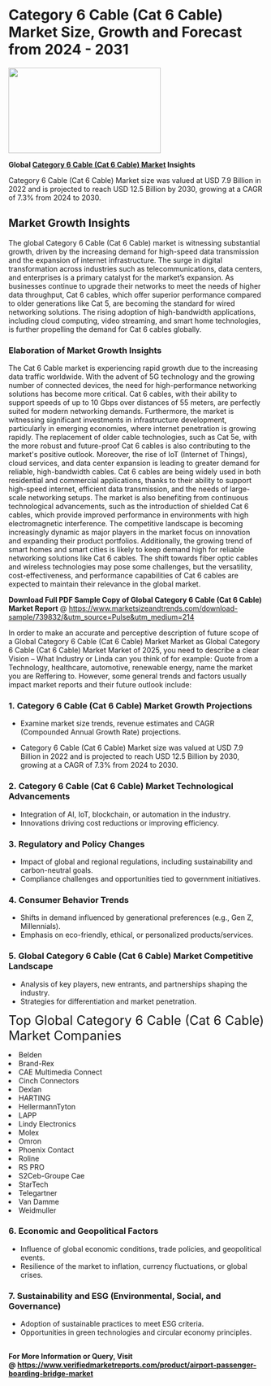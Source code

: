 <H1>Category 6 Cable (Cat 6 Cable) Market Size, Growth and Forecast from 2024 - 2031</H1><img class="aligncenter size-medium wp-image-584254" src="https://thirdeyenews.in/wp-content/uploads/2024/09/Global-Market-Research-300x168.jpeg" alt="" width="300" height="168" /><p><strong>Global&nbsp;<a href="https://www.marketsizeandtrends.com/download-sample/739832/&amp;utm_source=Pulse&amp;utm_medium=214">Category 6 Cable (Cat 6 Cable) Market</a> Insights</strong></p><p>Category 6 Cable (Cat 6 Cable) Market size was valued at USD 7.9 Billion in 2022 and is projected to reach USD 12.5 Billion by 2030, growing at a CAGR of 7.3% from 2024 to 2030.</p><p><h2>Market Growth Insights</h2> The global Category 6 Cable (Cat 6 Cable) market is witnessing substantial growth, driven by the increasing demand for high-speed data transmission and the expansion of internet infrastructure. The surge in digital transformation across industries such as telecommunications, data centers, and enterprises is a primary catalyst for the market’s expansion. As businesses continue to upgrade their networks to meet the needs of higher data throughput, Cat 6 cables, which offer superior performance compared to older generations like Cat 5, are becoming the standard for wired networking solutions. The rising adoption of high-bandwidth applications, including cloud computing, video streaming, and smart home technologies, is further propelling the demand for Cat 6 cables globally. <h3>Elaboration of Market Growth Insights</h3> The Cat 6 Cable market is experiencing rapid growth due to the increasing data traffic worldwide. With the advent of 5G technology and the growing number of connected devices, the need for high-performance networking solutions has become more critical. Cat 6 cables, with their ability to support speeds of up to 10 Gbps over distances of 55 meters, are perfectly suited for modern networking demands. Furthermore, the market is witnessing significant investments in infrastructure development, particularly in emerging economies, where internet penetration is growing rapidly. The replacement of older cable technologies, such as Cat 5e, with the more robust and future-proof Cat 6 cables is also contributing to the market's positive outlook. Moreover, the rise of IoT (Internet of Things), cloud services, and data center expansion is leading to greater demand for reliable, high-bandwidth cables. Cat 6 cables are being widely used in both residential and commercial applications, thanks to their ability to support high-speed internet, efficient data transmission, and the needs of large-scale networking setups. The market is also benefiting from continuous technological advancements, such as the introduction of shielded Cat 6 cables, which provide improved performance in environments with high electromagnetic interference. The competitive landscape is becoming increasingly dynamic as major players in the market focus on innovation and expanding their product portfolios. Additionally, the growing trend of smart homes and smart cities is likely to keep demand high for reliable networking solutions like Cat 6 cables. The shift towards fiber optic cables and wireless technologies may pose some challenges, but the versatility, cost-effectiveness, and performance capabilities of Cat 6 cables are expected to maintain their relevance in the global market. </p><p><span class=""><strong>Download Full PDF Sample Copy of Global Category 6 Cable (Cat 6 Cable) Market Report</strong> @ <a href="https://www.marketsizeandtrends.com/download-sample/739832/&amp;utm_source=Pulse&amp;utm_medium=214" target="_blank">https://www.marketsizeandtrends.com/download-sample/739832/&amp;utm_source=Pulse&amp;utm_medium=214</a></span></p><p>In order to make an accurate and perceptive description of future scope of a Global&nbsp;Category 6 Cable (Cat 6 Cable) Market Market as Global&nbsp;Category 6 Cable (Cat 6 Cable) Market Market of 2025, you need to describe a clear Vision &ndash; What Industry or Linda can you think of for example: Quote from a Technology, healthcare, automotive, renewable energy, name the market you are Reffering to. However, some general trends and factors usually impact market reports and their future outlook include:</p><h3>1.&nbsp;<strong>Category 6 Cable (Cat 6 Cable) Market Growth Projections</strong></h3><ul><li>Examine market size trends, revenue estimates and CAGR (Compounded Annual Growth Rate) projections.</li><li><p>Category 6 Cable (Cat 6 Cable) Market size was valued at USD 7.9 Billion in 2022 and is projected to reach USD 12.5 Billion by 2030, growing at a CAGR of 7.3% from 2024 to 2030.</p></li></ul><h3>2.&nbsp;<strong>Category 6 Cable (Cat 6 Cable) Market Technological Advancements</strong></h3><ul><li>Integration of AI, IoT, blockchain, or automation in the industry.</li><li>Innovations driving cost reductions or improving efficiency.</li></ul><h3>3.&nbsp;<strong>Regulatory and Policy Changes</strong></h3><ul><li>Impact of global and regional regulations, including sustainability and carbon-neutral goals.</li><li>Compliance challenges and opportunities tied to government initiatives.</li></ul><h3>4.&nbsp;<strong>Consumer Behavior Trends</strong></h3><ul><li>Shifts in demand influenced by generational preferences (e.g., Gen Z, Millennials).</li><li>Emphasis on eco-friendly, ethical, or personalized products/services.</li></ul><h3>5.&nbsp;<strong>Global Category 6 Cable (Cat 6 Cable) Market Competitive Landscape</strong></h3><ul><li>Analysis of key players, new entrants, and partnerships shaping the industry.</li><li>Strategies for differentiation and market penetration.</li></ul><p data-pm-slice="1 1 []"><span style="color: inherit; font-family: inherit; font-size: 25px;">Top Global Category 6 Cable (Cat 6 Cable) Market Companies</span></p><div class="" data-test-id=""><p><li>Belden</li><li> Brand-Rex</li><li> CAE Multimedia Connect</li><li> Cinch Connectors</li><li> Dexlan</li><li> HARTING</li><li> HellermannTyton</li><li> LAPP</li><li> Lindy Electronics</li><li> Molex</li><li> Omron</li><li> Phoenix Contact</li><li> Roline</li><li> RS PRO</li><li> S2Ceb-Groupe Cae</li><li> StarTech</li><li> Telegartner</li><li> Van Damme</li><li> Weidmuller</li></p></div><h3>6.&nbsp;<strong>Economic and Geopolitical Factors</strong></h3><ul><li>Influence of global economic conditions, trade policies, and geopolitical events.</li><li>Resilience of the market to inflation, currency fluctuations, or global crises.</li></ul><h3>7.&nbsp;<strong>Sustainability and ESG (Environmental, Social, and Governance)</strong></h3><ul><li>Adoption of sustainable practices to meet ESG criteria.</li><li>Opportunities in green technologies and circular economy principles.</li></ul><h2><strong style="font-size: 14px;">For More Information or Query, Visit @&nbsp;</strong><a style="background-color: #ffffff; font-size: 14px;" href="https://www.marketsizeandtrends.com/report/category-6-cable-cat-6-cable-market/" target="_blank">https://www.verifiedmarketreports.com/product/airport-passenger-boarding-bridge-market</a></h2>
